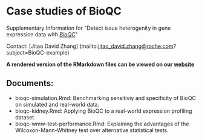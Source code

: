 # Case studies of BioQC
Supplementary Information for "Detect issue heterogenity in gene expression data with [*BioQC*](https://github.com/Accio/BioQC)"

Contact: [Jitao David Zhang] (mailto:jitao_david.zhang@roche.com?subject=BioQC-example)

**A rendered version of the RMarkdown files can be viewed on our [website](https://accio.github.io/BioQC)**

## Documents: 

 * bioqc-simulation.Rmd: Benchmarking sensitiviy and specificity of BioQC on simulated and real-world data. 
 * bioqc-kidney.Rmd: Applying BioQC to a real-world expression profiling dataset. 
 * bioqc-wmw-test-performance.Rmd: Explaining the advantages of the Wilcoxon-Mann-Whitney test over alternative statistical tests. 
